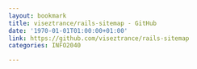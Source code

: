 ```yaml
---
layout: bookmark
title: viseztrance/rails-sitemap - GitHub
date: '1970-01-01T01:00:00+01:00'
link: https://github.com/viseztrance/rails-sitemap
categories: INFO2040

---
```

